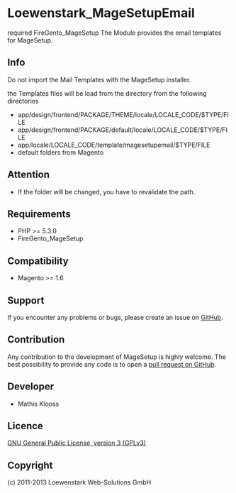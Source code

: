 Loewenstark_MageSetupEmail
===================
required FireGento_MageSetup
The Module provides the email templates for MageSetup.

Info
-----------
Do not import the Mail Templates with the MageSetup installer.

the Templates files will be load from the directory from the following directories

* app/design/frontend/PACKAGE/THEME/locale/LOCALE_CODE/$TYPE/FILE
* app/design/frontend/PACKAGE/default/locale/LOCALE_CODE/$TYPE/FILE
* app/locale/LOCALE_CODE/template/magesetupemail/$TYPE/FILE
* default folders from Magento

Attention
------------
- If the folder will be changed, you have to revalidate the path.

Requirements
------------
- PHP >= 5.3.0
- FireGento_MageSetup

Compatibility
-------------
- Magento >= 1.6

Support
-------
If you encounter any problems or bugs, please create an issue on [GitHub](https://github.com/Loewenstark/Loewenstark_MageSetupEmail/issues).

Contribution
------------
Any contribution to the development of MageSetup is highly welcome. The best possibility to provide any code is to open a [pull request on GitHub](https://help.github.com/articles/using-pull-requests).

Developer
---------
* Mathis Klooss

Licence
-------
[GNU General Public License, version 3 (GPLv3)](http://opensource.org/licenses/gpl-3.0)

Copyright
---------
(c) 2011-2013 Loewenstark Web-Solutions GmbH

